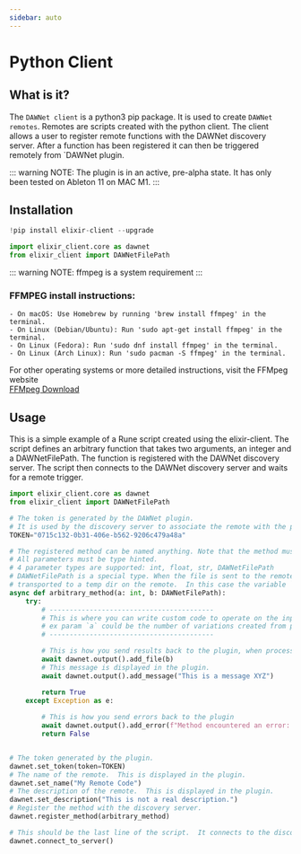 ```yaml
---
sidebar: auto
---
```


# Python Client

## What is it?

The `DAWNet client` is a python3 pip package.  It is used to create `DAWNet remotes`.  Remotes are scripts created with the python client.  The client allows a user to register remote functions with the DAWNet discovery server. After a function has been registered it can then be triggered remotely from `DAWNet plugin.

::: warning
NOTE: The plugin is in an active, pre-alpha state.  It has only been tested on Ableton 11 on MAC M1.
:::

## Installation

```python
!pip install elixir-client --upgrade
```

```python
import elixir_client.core as dawnet
from elixir_client import DAWNetFilePath
```

::: warning
NOTE: ffmpeg is a system requirement
:::

### FFMPEG install instructions:
```
- On macOS: Use Homebrew by running 'brew install ffmpeg' in the terminal.
- On Linux (Debian/Ubuntu): Run 'sudo apt-get install ffmpeg' in the terminal.
- On Linux (Fedora): Run 'sudo dnf install ffmpeg' in the terminal.
- On Linux (Arch Linux): Run 'sudo pacman -S ffmpeg' in the terminal.
```
For other operating systems or more detailed instructions, visit the FFMpeg website <br /> 
[FFMpeg Download](https://ffmpeg.org/download.html)

## Usage

This is a simple example of a Rune script created using the elixir-client.  The script defines an arbitrary function that takes two arguments, an integer and a DAWNetFilePath.  The function is registered with the DAWNet discovery server.  The script then connects to the DAWNet discovery server and waits for a remote trigger.

```python
import elixir_client.core as dawnet
from elixir_client import DAWNetFilePath

# The token is generated by the DAWNet plugin.  
# It is used by the discovery server to associate the remote with the plugin.
TOKEN="0715c132-0b31-406e-b562-9206c479a48a"

# The registered method can be named anything. Note that the method must be `async`.  
# All parameters must be type hinted.  
# 4 parameter types are supported: int, float, str, DAWNetFilePath
# DAWNetFilePath is a special type. When the file is sent to the remote, it is intercepted by the system and 
# transported to a temp dir on the remote.  In this case the variable `b` is local path to the file.
async def arbitrary_method(a: int, b: DAWNetFilePath):
    try:
        # -----------------------------------------
        # This is where you can write custom code to operate on the input params.
        # ex param `a` could be the number of variations created from param `b` using something like MusicLM
        # -----------------------------------------

        # This is how you send results back to the plugin, when processing is complete.
        await dawnet.output().add_file(b)
        # This message is displayed in the plugin.
        await dawnet.output().add_message("This is a message XYZ") 

        return True
    except Exception as e:
        
        # This is how you send errors back to the plugin
        await dawnet.output().add_error(f"Method encountered an error: {e}")
        return False


# The token generated by the plugin. 
dawnet.set_token(token=TOKEN)
# The name of the remote.  This is displayed in the plugin.
dawnet.set_name("My Remote Code")
# The description of the remote.  This is displayed in the plugin.
dawnet.set_description("This is not a real description.")
# Register the method with the discovery server.
dawnet.register_method(arbitrary_method)

# This should be the last line of the script.  It connects to the discovery server and waits for a remote trigger.
dawnet.connect_to_server()
```
